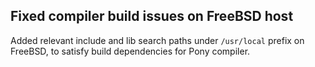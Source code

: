## Fixed compiler build issues on FreeBSD host

Added relevant include and lib search paths under `/usr/local` 
prefix on FreeBSD, to satisfy build dependencies for Pony compiler.

